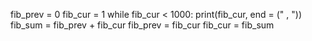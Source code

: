 fib_prev = 0
fib_cur = 1
while fib_cur < 1000:
	print(fib_cur, end = (" , "))
	fib_sum = fib_prev + fib_cur
	fib_prev = fib_cur
	fib_cur  = fib_sum
